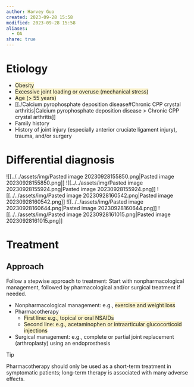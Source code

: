 ```yaml
---
author: Harvey Guo
created: 2023-09-28 15:58
modified: 2023-09-28 15:58
aliases:
  - OA
share: true
---
```

# Etiology
- <span style="background:rgba(240, 200, 0, 0.2)">Obesity</span>
- <span style="background:rgba(240, 200, 0, 0.2)">Excessive joint loading or overuse (mechanical stress)</span>
- <span style="background:rgba(240, 200, 0, 0.2)">Age (> 55 years)</span>
- [[./Calcium pyrophosphate deposition disease#Chronic CPP crystal arthritis|Calcium pyrophosphate deposition disease > Chronic CPP crystal arthritis]]
- Family history
- History of joint injury (especially anterior cruciate ligament injury), trauma, and/or surgery
# Differential diagnosis
![[../../assets/img/Pasted image 20230928155850.png|Pasted image 20230928155850.png]]
![[../../assets/img/Pasted image 20230928155924.png|Pasted image 20230928155924.png]]
![[../../assets/img/Pasted image 20230928160542.png|Pasted image 20230928160542.png]]
![[../../assets/img/Pasted image 20230928160644.png|Pasted image 20230928160644.png]]
![[../../assets/img/Pasted image 20230928161015.png|Pasted image 20230928161015.png]]
# Treatment
## Approach
Follow a stepwise approach to treatment: Start with nonpharmacological management, followed by pharmacological and/or surgical treatment if needed.
- Nonpharmacological management: e.g., <span style="background:rgba(240, 200, 0, 0.2)">exercise and weight loss</span>
- Pharmacotherapy
	- <span style="background:rgba(240, 200, 0, 0.2)">First line: e.g., topical or oral NSAIDs</span>
	- <span style="background:rgba(240, 200, 0, 0.2)">Second line: e.g., acetaminophen or intraarticular glucocorticoid injections</span>
- Surgical management: e.g., complete or partial joint replacement (arthroplasty) using an endoprosthesis
>[!tip] 
>Pharmacotherapy should only be used as a short-term treatment in symptomatic patients; long-term therapy is associated with many adverse effects.